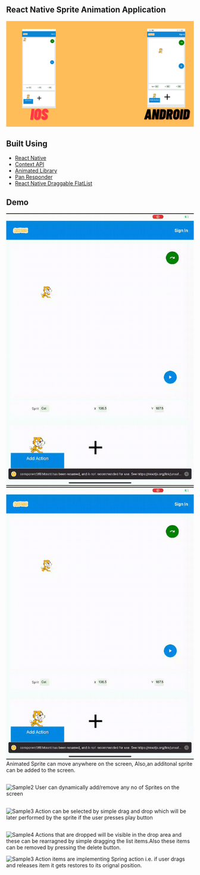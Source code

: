 ## React Native Sprite Animation Application

![Preview](./assets/preview.png)

## Built Using
- [React Native](https://reactnative.dev/)
- [Context API](https://legacy.reactjs.org/docs/context.html)
- [Animated Library](https://reactnative.dev/docs/animated)
- [Pan Responder](https://reactnative.dev/docs/panresponder)
- [React Native Draggable FlatList](https://www.npmjs.com/package/react-native-draggable-flatlist)

## Demo
![Sample1](./assets/s1.gif) ![Sample1](./assets/s1.gif)
Animated Sprite can move anywhere on the screen, Also,an additonal sprite can be added to the screen.

##

![Sample2]() 
User can dynamically add/remove any no of Sprites on the screen

##

![Sample3]()
Action can be selected by simple drag and drop which will be later performed by the sprite if the user presses play button

##

![Sample4]()
Actions that are dropped will be visible in the drop area and these can be rearragned by simple dragging the list items.Also these items can be removed by pressing the delete button. 

![Sample3]()
Action items are implementing Spring action i.e. if user drags and releases item it gets restores to its orignal position.


